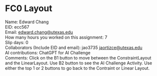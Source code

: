 # FC0 Layout

Name:  Edward Chang  
EID:  ecc567  
Email:  edward.chang@utexas.edu  
How many hours you worked on this assignment:  7  
Slip days:  0  
Collaborators (Include EID and email):  jao3735 jaortizce@utexas.edu  
AI contributions:  ChatGPT for AI Challenge  
Comments:  Click on the B1 button to move between the ConstraintLayout and the LinearLayout.  Use B2 button to see the AI Challenge Activity.  Use either the top 1 or 2 buttons to go back to the Contraint or Linear Layout.
